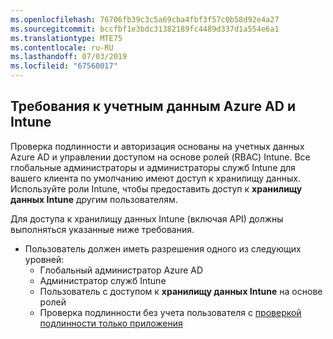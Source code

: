 ```yaml
---
ms.openlocfilehash: 76706fb39c3c5a69cba4fbf3f57c0b58d92e4a27
ms.sourcegitcommit: bccfbf1e3bdc31382189fc4489d337d1a554e6a1
ms.translationtype: MTE75
ms.contentlocale: ru-RU
ms.lasthandoff: 07/03/2019
ms.locfileid: "67560017"
---
```

<!-- This include is part of the Intune Data Warehouse documentation. -->

## <a name="azure-ad-and-intune-credential-requirements"></a>Требования к учетным данным Azure AD и Intune

Проверка подлинности и авторизация основаны на учетных данных Azure AD и управлении доступом на основе ролей (RBAC) Intune. Все глобальные администраторы и администраторы служб Intune для вашего клиента по умолчанию имеют доступ к хранилищу данных. Используйте роли Intune, чтобы предоставить доступ к **хранилищу данных Intune** другим пользователям.

Для доступа к хранилищу данных Intune (включая API) должны выполняться указанные ниже требования.

  - Пользователь должен иметь разрешения одного из следующих уровней:
      - Глобальный администратор Azure AD
      - Администратор служб Intune
      - Пользователь с доступом к **хранилищу данных Intune** на основе ролей
      - Проверка подлинности без учета пользователя с [проверкой подлинности только приложения](../data-warehouse-app-only-auth.md) 
